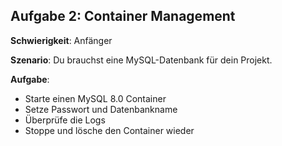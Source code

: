 ## Aufgabe 2: Container Management

**Schwierigkeit**: Anfänger  

**Szenario**: Du brauchst eine MySQL-Datenbank für dein Projekt.  

**Aufgabe**:

- Starte einen MySQL 8.0 Container
- Setze Passwort und Datenbankname
- Überprüfe die Logs
- Stoppe und lösche den Container wieder
